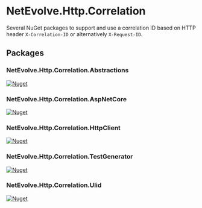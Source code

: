 # NetEvolve.Http.Correlation
Several NuGet packages to support and use a correlation ID based on HTTP header `X-Correlation-ID` or alternatively `X-Request-ID`.

## Packages

### NetEvolve.Http.Correlation.Abstractions
[![Nuget](https://img.shields.io/nuget/v/NetEvolve.Http.Correlation.Abstractions)](https://www.nuget.org/packages/NetEvolve.Http.Correlation.Abstractions)

### NetEvolve.Http.Correlation.AspNetCore
[![Nuget](https://img.shields.io/nuget/v/NetEvolve.Http.Correlation.AspNetCore)](https://www.nuget.org/packages/NetEvolve.Http.Correlation.AspNetCore)

### NetEvolve.Http.Correlation.HttpClient
[![Nuget](https://img.shields.io/nuget/v/NetEvolve.Http.Correlation.HttpClient)](https://www.nuget.org/packages/NetEvolve.Http.Correlation.HttpClient)

### NetEvolve.Http.Correlation.TestGenerator
[![Nuget](https://img.shields.io/nuget/v/NetEvolve.Http.Correlation.TestGenerator)](https://www.nuget.org/packages/NetEvolve.Http.Correlation.TestGenerator)

### NetEvolve.Http.Correlation.Ulid
[![Nuget](https://img.shields.io/nuget/v/NetEvolve.Http.Correlation.Ulid)](https://www.nuget.org/packages/NetEvolve.Http.Correlation.Ulid)
